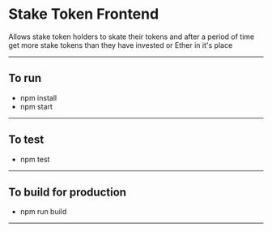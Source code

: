 <h1>Stake Token Frontend</h1>
<p>Allows stake token holders to skate their tokens and after a period of time
get more stake tokens than they have invested or Ether in it's place</p>
<hr/>
<h2>To run</h2>
<ul>
    <li>
        npm install
    </li>
    <li>
        npm start
    </li>
</ul>
<hr/>
<h2>To test</h2>
<ul>
    <li>
        npm test
    </li>
</ul>
<hr/>
<h2>To build for production</h2>
<ul>
    <li>
        npm run build
    </li>
</ul>
<hr/>
